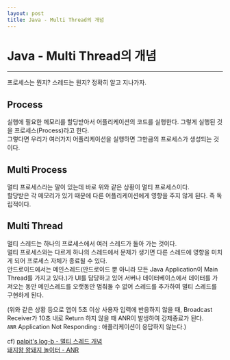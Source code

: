 ```yaml
---
layout: post
title: Java - Multi Thread의 개념
---
```


# Java - Multi Thread의 개념

---

프로세스는 뭔지? 스레드는 뭔지? 정확히 알고 지나가자.

## Process  

실행에 필요한 메모리를 할당받아서 어플리케이션의 코드를 실행한다. 그렇게 실행된 것을 프로세스(Process)라고 한다.  
그렇다면 우리가 여러가지 어플리케이션을 실행하면 그만큼의 프로세스가 생성되는 것이다.  

## Multi Process  

멀티 프로세스라는 말이 있는데 바로 위와 같은 상황이 멀티 프로세스이다.  
할당받은 각 메모리가 있기 때문에 다른 어플리케이션에게 영향을 주지 않게 된다. 즉 독립적이다.  

## Multi Thread  

멀티 스레드는 하나의 프로세스에서 여러 스레드가 돌아 가는 것이다.  
멀티 프로세스와는 다르게 하나의 스레드에서 문제가 생기면 다른 스레드에 영향을 미치게 되어 프로세스 자체가 종료될 수 있다.  
안드로이드에서는 메인스레드(안드로이드 뿐 아니라 모든 Java Application이 Main Thread를 가지고 있다.)가 UI를 담당하고 있어 서버나 데이터베이스에서 데이터를 가져오는 동안 메인스레드를 오랫동안 멈춰둘 수 없어 스레드를 추가하여 멀티 스레드를 구현하게 된다.  


(위와 같은 상황 등으로 앱이 5초 이상 사용자 입력에 반응하지 않을 때, Broadcast Receiver가 10초 내로 Return 하지 않을 때 ANR이 발생하여 강제종료가 된다.  
`ANR` Application Not Responding : 애플리케이션이 응답하지 않는다.)  

cf) [palpit's log-b - 멀티 스레드 개념](http://palpit.tistory.com/726)  
[돼지왕 왕돼지 놀이터 - ANR](http://aroundck.tistory.com/223)
